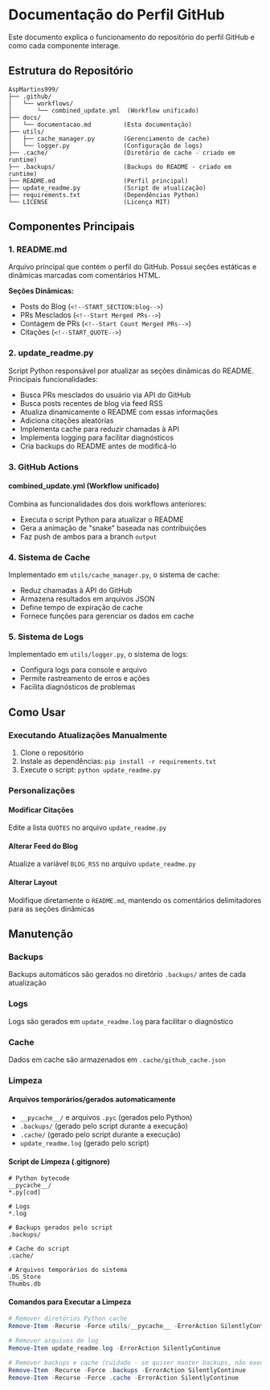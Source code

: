 # Documentação do Perfil GitHub

Este documento explica o funcionamento do repositório do perfil GitHub e como cada componente interage.

## Estrutura do Repositório

```
AspMartins999/
├── .github/
│   └── workflows/
│       └── combined_update.yml  (Workflow unificado)
├── docs/
│   └── documentacao.md         (Esta documentação)
├── utils/
│   ├── cache_manager.py        (Gerenciamento de cache)
│   └── logger.py               (Configuração de logs)
├── .cache/                     (Diretório de cache - criado em runtime)
├── .backups/                   (Backups do README - criado em runtime)
├── README.md                   (Perfil principal)
├── update_readme.py            (Script de atualização)
├── requirements.txt            (Dependências Python)
└── LICENSE                     (Licença MIT)
```

## Componentes Principais

### 1. README.md

Arquivo principal que contém o perfil do GitHub. Possui seções estáticas e dinâmicas marcadas com comentários HTML.

**Seções Dinâmicas:**

- Posts do Blog (`<!--START_SECTION:blog-->`)
- PRs Mesclados (`<!--Start Merged PRs-->`)
- Contagem de PRs (`<!--Start Count Merged PRs-->`)
- Citações (`<!--START_QUOTE-->`)

### 2. update_readme.py

Script Python responsável por atualizar as seções dinâmicas do README. Principais funcionalidades:

- Busca PRs mesclados do usuário via API do GitHub
- Busca posts recentes de blog via feed RSS
- Atualiza dinamicamente o README com essas informações
- Adiciona citações aleatórias
- Implementa cache para reduzir chamadas à API
- Implementa logging para facilitar diagnósticos
- Cria backups do README antes de modificá-lo

### 3. GitHub Actions

#### combined_update.yml (Workflow unificado)

Combina as funcionalidades dos dois workflows anteriores:

- Executa o script Python para atualizar o README
- Gera a animação de "snake" baseada nas contribuições
- Faz push de ambos para a branch `output`

### 4. Sistema de Cache

Implementado em `utils/cache_manager.py`, o sistema de cache:

- Reduz chamadas à API do GitHub
- Armazena resultados em arquivos JSON
- Define tempo de expiração de cache
- Fornece funções para gerenciar os dados em cache

### 5. Sistema de Logs

Implementado em `utils/logger.py`, o sistema de logs:

- Configura logs para console e arquivo
- Permite rastreamento de erros e ações
- Facilita diagnósticos de problemas

## Como Usar

### Executando Atualizações Manualmente

1. Clone o repositório
2. Instale as dependências: `pip install -r requirements.txt`
3. Execute o script: `python update_readme.py`

### Personalizações

#### Modificar Citações

Edite a lista `QUOTES` no arquivo `update_readme.py`

#### Alterar Feed do Blog

Atualize a variável `BLOG_RSS` no arquivo `update_readme.py`

#### Alterar Layout

Modifique diretamente o `README.md`, mantendo os comentários delimitadores para as seções dinâmicas

## Manutenção

### Backups

Backups automáticos são gerados no diretório `.backups/` antes de cada atualização

### Logs

Logs são gerados em `update_readme.log` para facilitar o diagnóstico

### Cache

Dados em cache são armazenados em `.cache/github_cache.json`

### Limpeza

#### Arquivos temporários/gerados automaticamente

- `__pycache__/` e arquivos `.pyc` (gerados pelo Python)
- `.backups/` (gerado pelo script durante a execução)
- `.cache/` (gerado pelo script durante a execução)
- `update_readme.log` (gerado pelo script)

#### Script de Limpeza (.gitignore)

```
# Python bytecode
__pycache__/
*.py[cod]

# Logs
*.log

# Backups gerados pelo script
.backups/

# Cache do script
.cache/

# Arquivos temporários do sistema
.DS_Store
Thumbs.db
```

#### Comandos para Executar a Limpeza

```powershell
# Remover diretórios Python cache
Remove-Item -Recurse -Force utils/__pycache__ -ErrorAction SilentlyContinue

# Remover arquivos de log
Remove-Item update_readme.log -ErrorAction SilentlyContinue

# Remover backups e cache (cuidado - se quiser manter backups, não execute)
Remove-Item -Recurse -Force .backups -ErrorAction SilentlyContinue
Remove-Item -Recurse -Force .cache -ErrorAction SilentlyContinue
```
